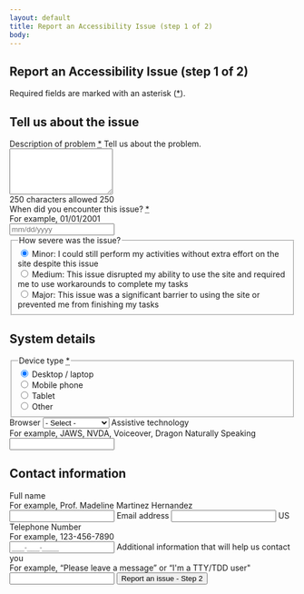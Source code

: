 ```yaml
---
layout: default
title: Report an Accessibility Issue (step 1 of 2)
body:
---
```


<style>
  .error #with-hint-textarea-info {
    font-weight: bold; 
    color: red;
  }
  .error textarea {
    outline: 3px solid red; 
  }
</style>

<main id="main-content">
  <div class="bg-base-lightest">
    <section class="grid-container usa-section">
      <div class="grid-row flex-justify-center">
        <div class="grid-col-12 tablet:grid-col-12 desktop:grid-col-12">
          <div class="
                bg-white
                padding-y-3 padding-x-5
                border border-base-lighter
              ">
            <h1 class="margin-bottom-0">Report an Accessibility Issue (step 1 of 2)</h1>
             <p>
              Required fields are marked with an asterisk (<abbr title="required" class="usa-hint usa-hint--required">*</abbr>).
            </p>
            <form class="usa-form" id="infoForm" method="get" action="{{ '/report-an-issue-step-2' | url }}">
            <h2>Tell us about the issue</h2>
            <div class="usa-character-count" id="character-count">
              <div class="usa-form-group">
                <label class="usa-label" for="with-hint-textarea">Description of problem <abbr title="required" class="usa-hint usa-hint--required">*</abbr></label>
                <span id="with-hint-textarea-hint" class="usa-hint"
                  >Tell us about the problem.</span
                >
                <textarea
                  class="usa-textarea margin-bottom-05"
                  id="with-hint-textarea"
                  maxlength="250"
                  name="with-hint-textarea"
                  rows="5"
                  aria-describedby="with-hint-textarea-info with-hint-textarea-hint"
                  required
                ></textarea>
              </div>
              <span id="with-hint-textarea-info" class="usa-character-count__message">
                <span class="typed-characters">250</span> characters allowed
              </span>
              <span class="usa-character-count__sr-status usa-sr-only" role="region" aria-live="polite">
                <span class="sr-characters">250</span>
              </span>
            </div>
            <label class="usa-label" id="appointment-date-label" for="appointment-date"
                >When did you encounter this issue? <abbr title="required" class="usa-hint usa-hint--required">*</abbr></label
              >
            <div class="usa-hint" id="dateHint">For example, 01/01/2001</div>
            <input
              id="appointment-date"
              name="appointment-date"
              inputmode="numeric"
              placeholder="mm/dd/yyyy"
              pattern="/(0[1-9]|1[012])[- \/.](0[1-9]|[12][0-9]|3[01])[- \/.](19|20)\d\d/"
              class="usa-input usa-masked margin-bottom-3 width-card-lg"
              aria-describedby="dateHint"
              aria-labelledby="appointment-date-label"
              autocomplete="off"
              required
            />
            <fieldset class="usa-fieldset margin-bottom-5">
              <legend class="usa-legend usa-legend">How severe was the issue?</legend>
              <div class="usa-radio">
                <input
                  class="usa-radio__input"
                  id="severe-minor"
                  type="radio"
                  name="severity"
                  value="minor"
                  checked="checked"
                />
                <label class="usa-radio__label" for="severe-minor"
                  >Minor: I could still perform my activities without extra effort on the site despite this issue</label
                >
              </div>
              <div class="usa-radio">
                <input
                  class="usa-radio__input"
                  id="severe-medium"
                  type="radio"
                  name="severity"
                  value="medium"
                />
                <label class="usa-radio__label" for="severe-medium"
                  >Medium: This issue disrupted my ability to use the site and required me to use workarounds to complete my tasks</label
                >
              </div>
              <div class="usa-radio">
                <input
                  class="usa-radio__input"
                  id="severe-major"
                  type="radio"
                  name="severity"
                  value="major"
                />
                <label class="usa-radio__label" for="severe-major"
                  >Major: This issue was a significant barrier to using the site or prevented me from finishing my tasks</label
                >
              </div>
            </fieldset>
            <h2>System details</h2>
              <fieldset class="usa-fieldset">
                <legend class="usa-legend usa-legend">Device type <abbr title="required" class="usa-hint usa-hint--required">*</abbr></legend>
                <div class="usa-radio">
                  <input
                    class="usa-radio__input"
                    id="desktop-laptop"
                    type="radio"
                    name="device-type"
                    value="Desktop / laptop"
                    checked="checked"
                    required
                  />
                  <label class="usa-radio__label" for="desktop-laptop"
                    >Desktop / laptop</label
                  >
                </div>
                <div class="usa-radio">
                  <input
                    class="usa-radio__input"
                    id="mobile-phone"
                    type="radio"
                    name="device-type"
                    value="Mobile phone"
                    required
                  />
                  <label class="usa-radio__label" for="mobile-phone"
                    >Mobile phone</label
                  >
                </div>
                <div class="usa-radio">
                  <input
                    class="usa-radio__input"
                    id="tablet"
                    type="radio"
                    name="device-type"
                    value="Tablet"
                    required
                  />
                  <label class="usa-radio__label" for="tablet"
                    >Tablet</label
                  >
                </div>
                 <div class="usa-radio">
                  <input
                    class="usa-radio__input"
                    id="other-device"
                    type="radio"
                    name="device-type"
                    value="Other"
                    required
                  />
                  <label class="usa-radio__label" for="other-device"
                    >Other</label
                  >
                </div>
              </fieldset>
              <label class="usa-label" for="browser">Browser</label>
              <select class="usa-select usa-input--xl" name="options" id="browser">
                <option value>- Select -</option>
                <option value="Apple Safari">Apple Safari</option>
                <option value="Microsoft Edge">Microsoft Edge</option>
                <option value="Google Chrome">Google Chrome</option>
                <option value="Other">Other</option>
              </select>
              <label class="usa-label" for="assistive-tech">Assistive technology</label>
              <div class="usa-hint" id="atHint">For example, JAWS, NVDA, Voiceover, Dragon Naturally Speaking</div>
              <input class="usa-input usa-input--xl margin-bottom-5" id="assistive-tech" name="full-name" aria-describedby="atHint" autocomplete="off" >
              <h2>Contact information</h2>
              <label class="usa-label" for="full-name">Full name</label>
              <div class="usa-hint" id="fnHint">For example, Prof. Madeline Martinez Hernandez</div>
              <input class="usa-input usa-input--xl" id="full-name" name="full-name" aria-describedby="fnHint" autocomplete="off" >
              <label class="usa-label" for="email-address">Email address</label>
              <input class="usa-input usa-input--xl margin-bottom-1" id="email-address" name="email-address" type="email" autocapitalize="off"
                autocorrect="off" autocomplete="off" />
              <label class="usa-label" for="tel">US Telephone Number</label>
              <div class="usa-hint" id="telHint">For example, 123-456-7890</div>
              <input
                id="tel"
                type="tel"
                inputmode="numeric"
                name="tel"
                placeholder="___-___-____"
                pattern="\d{3}-\d{3}-\d{4}"
                class="usa-input usa-masked"
                aria-describedby="telHint"
                autocomplete="off"
              />
              <label class="usa-label" for="additional-information">Additional information that will help us contact you</label>
              <div class="usa-hint" id="aiHint"> For example, “Please leave a message” or “I'm a TTY/TDD user"</div>
              <input class="usa-input usa-input--xl margin-bottom-1" id="additional-information" name="additional-information" aria-describedby="aiHint" autocomplete="off"/>
              <button class="usa-button margin-y-4" id="save-info">Report an issue - Step 2</button>
            </form>
          </div>
        </div>
      </div>
    </section>
  </div>
</main>

<script type="application/javascript">

  // Custom character counter 
  const textCount = document.querySelector("#with-hint-textarea");
  const textWrapper = document.querySelector("#character-count");
  const characterCounterElement = document.querySelector("#with-hint-textarea-info");
  const typedCharactersElement = document.querySelector(".typed-characters");
  const screenReaderElement = document.querySelector(".sr-characters");

  // Show the characters remaining. The code for the aria live region to announce it to AT is in here too. 
  textCount.addEventListener("keyup", (event) => {
    let typedCharacters = textCount.value.length;
    typedCharactersElement.textContent = 250 - typedCharacters;
    screenReaderElement.textContent = 250 - typedCharacters + " characters remaining";

    if (typedCharacters >= 250) {
    textWrapper.classList.add("error");
    } else if (typedCharacters < 250 ) {
      textWrapper.classList.remove("error");
    }

  });


  const submitButton = document.getElementById("save-info");
  submitButton.addEventListener("click", saveInfo);

  function saveInfo() {
    // Get the form data
    const textArea = document.getElementById('with-hint-textarea').value;
    const issueDate = document.getElementById('appointment-date').value;
    const severity = document.querySelector('input[name="severity"]:checked');
    const selectedSeverity = severity.value;
    const device = document.querySelector('input[name="device-type"]:checked');
    const selectedDevice = device.value;
    const browser = document.getElementById('browser').value;
    const assistiveTech = document.getElementById('assistive-tech').value;
    const fullName = document.getElementById('full-name').value;
    const emailAddress = document.getElementById('email-address').value;
    const telephoneNumber = document.getElementById('tel').value;
    const additionalInfo = document.getElementById('additional-information').value;

    // Save the form data to local storage
    const values = {
      textArea: textArea, 
      issueDate: issueDate,
      selectedSeverity: selectedSeverity, 
      selectedDevice: selectedDevice,
      browser: browser,
      assistiveTech: assistiveTech,
      fullName: fullName,
      emailAddress: emailAddress,
      telephoneNumber: telephoneNumber,
      additionalInfo: additionalInfo
    };
    for (const key in values) {
      localStorage.setItem(key, values[key]);
    }
}
</script>
